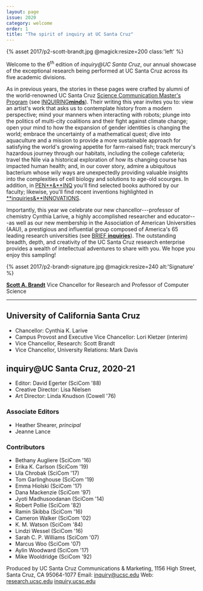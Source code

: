 ```yaml
---
layout: page
issue: 2020
category: welcome
order: 1
title: "The spirit of inquiry at UC Santa Cruz"
---
```


{% asset 2017/p2-scott-brandt.jpg @magick:resize=200 class:'left' %}

Welcome to the 6<sup>th</sup> edition of *inquiry\@UC Santa Cruz*, our annual
showcase of the exceptional research being performed at UC Santa Cruz
across its five academic divisions.

As in previous years, the stories in these pages were crafted by alumni
of the world-renowned UC Santa Cruz [Science Communication Master\'s
Program](https://scicom.ucsc.edu/) (see
[INQUIRING**minds**](https://inquiry.ucsc.edu/2019-20/contributors/)).
Their writing this year invites you to: view an artist's work that asks
us to contemplate history from a modern perspective; mind your manners
when interacting with robots; plunge into the politics of multi-city
coalitions and their fight against climate change; open your mind to how
the expansion of gender identities is changing the world; embrace the
uncertainty of a mathematical quest; dive into aquaculture and a mission
to provide a more sustainable approach for satisfying the world's
growing appetite for farm-raised fish; track mercury\'s hazardous
journey through our habitats, including the college cafeteria; travel
the Nile via a historical exploration of how its changing course has
impacted human health; and, in our cover story, admire a ubiquitous
bacterium whose wily ways are unexpectedly providing valuable insights
into the complexities of cell biology and solutions to age-old scourges.
In addition, in [PEN**&**INQ](https://inquiry.ucsc.edu/2019-20/books/)
you'll find selected books authored by our faculty; likewise, you'll
find recent inventions highlighted in
[**inquiries&**INNOVATIONS](https://inquiry.ucsc.edu/2019-20/innovations/).

Importantly, this year we celebrate our new chancellor---professor of
chemistry Cynthia Larive, a highly accomplished researcher and
educator---as well as our new membership in the Association of American
Universities (AAU), a prestigious and influential group composed of
America's 65 leading research universities (see [BRIEF
**inquiries**](https://inquiry.ucsc.edu/2019-20/briefs/)). The
outstanding breadth, depth, and creativity of the UC Santa Cruz research
enterprise provides a wealth of intellectual adventures to share with
you. We hope you enjoy this sampling!

{% asset 2017/p2-brandt-signature.jpg @magick:resize=240 alt:'Signature' %}

[**Scott A. Brandt**](https://officeofresearch.ucsc.edu/about/index.html)
Vice Chancellor for Research
and Professor of Computer Science

****

## University of California Santa Cruz

- Chancellor: Cynthia K. Larive
- Campus Provost and Executive Vice Chancellor: Lori Kletzer (interim)
- Vice Chancellor, Research: Scott Brandt
- Vice Chancellor, University Relations: Mark Davis

## inquiry@UC Santa Cruz, 2020-21

- Editor: David Egerter (SciCom '88)
- Creative Director: Lisa Nielsen
- Art Director: Linda Knudson (Cowell '76)

### Associate Editors

- Heather Shearer, _principal_
- Jeanne Lance

### Contributors

- Bethany Augliere (SciCom '16)
- Erika K. Carlson (SciCom '19)
- Ula Chrobak (SciCom '17)
- Tom Garlinghouse (SciCom '19)
- Emma Hiolski (SciCom '17)
- Dana Mackenzie (SciCom '97)
- Jyoti Madhusoodanan (SciCom '14)
- Robert Pollie (SciCom '82)
- Ramin Skibba (SciCom '16)
- Cameron Walker (SciCom '02)
- K. M. Watson (SciCom '84)
- Lindzi Wessel (SciCom '16)
- Sarah C. P. Williams (SciCom '07)
- Marcus Woo (SciCom '07)
- Aylin Woodward (SciCom '17)
- Mike Wooldridge (SciCom '92)

Produced by UC Santa Cruz Communications & Marketing,
1156 High Street,
Santa Cruz, CA 95064-1077
Email: [inquiry@ucsc.edu](mailto:inquiry@ucsc.edu)
Web: [research.ucsc.edu](http://research.ucsc.edu) [inquiry.ucsc.edu](http://inquiry.ucsc.edu)
